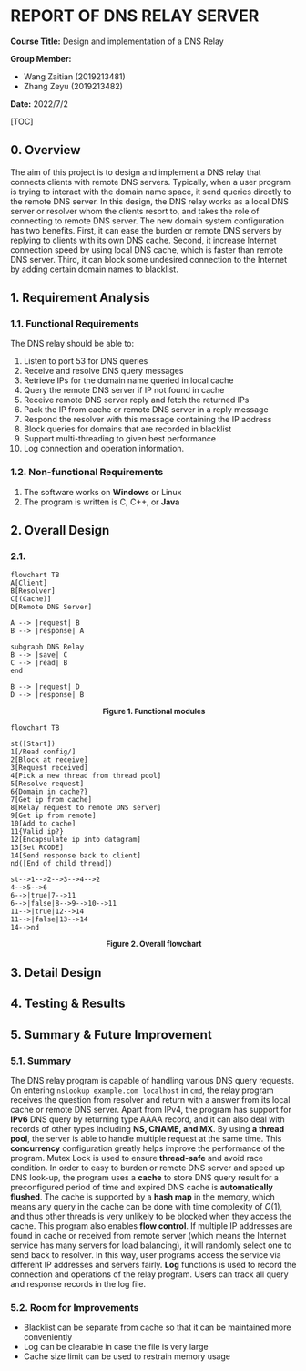 # REPORT OF DNS RELAY SERVER

**Course Title:** Design and implementation of a DNS Relay

**Group Member:**

- Wang Zaitian (2019213481)
- Zhang Zeyu (2019213482)

**Date:** 2022/7/2

[TOC]

## 0. Overview

The aim of this project is to design and implement a DNS relay that connects clients with remote DNS servers. Typically, when a user program is trying to interact with the domain name space, it send queries directly to the remote DNS server. In this design, the DNS relay works as a local DNS server or resolver whom the clients resort to, and takes the role of connecting to remote DNS server. The new domain system configuration has two benefits. First, it can ease the burden or remote DNS servers by replying to clients with its own DNS cache. Second, it increase Internet connection speed by using local DNS cache, which is faster than remote DNS server. Third, it can block some undesired connection to the Internet by adding certain domain names to blacklist. 

## 1. Requirement Analysis

### 1.1. Functional Requirements

The DNS relay should be able to:

1. Listen to port 53 for DNS queries
2. Receive and resolve DNS query messages
3. Retrieve IPs for the domain name queried in local cache
4. Query the remote DNS server if IP not found in cache
5. Receive remote DNS server reply and fetch the returned IPs
6. Pack the IP from cache or remote DNS server in a reply message
7. Respond the resolver with this message containing the IP address
8. Block queries for domains that are recorded in blacklist
9. Support multi-threading to given best performance
10. Log connection and  operation information.

### 1.2. Non-functional Requirements

1. The software works on **Windows** or Linux
2. The program is written is C, C++, or **Java**

## 2. Overall Design

### 2.1. 

```mermaid
flowchart TB
A[Client]
B[Resolver]
C[(Cache)]
D[Remote DNS Server]

A --> |request| B
B --> |response| A

subgraph DNS Relay
B --> |save| C
C --> |read| B
end

B --> |request| D
D --> |response| B
```

<center><b><font size ='2'>Figure 1. Functional modules</font></b></center></font>

```mermaid
flowchart TB

st([Start])
1[/Read config/]
2[Block at receive]
3[Request received]
4[Pick a new thread from thread pool]
5[Resolve request]
6{Domain in cache?}
7[Get ip from cache]
8[Relay request to remote DNS server]
9[Get ip from remote]
10[Add to cache]
11{Valid ip?}
12[Encapsulate ip into datagram]
13[Set RCODE]
14[Send response back to client]
nd([End of child thread])

st-->1-->2-->3-->4-->2
4-->5-->6
6-->|true|7-->11
6-->|false|8-->9-->10-->11
11-->|true|12-->14
11-->|false|13-->14
14-->nd
```

<center><b><font size ='2'>Figure 2. Overall flowchart</font></b></center></font>

## 3. Detail Design

## 4. Testing & Results

## 5. Summary & Future Improvement

### 5.1. Summary

The DNS relay program is capable of handling various DNS query requests. On entering `nslookup example.com localhost` in `cmd`, the relay program receives the question from resolver and return with a answer from its local cache or remote DNS server. Apart from IPv4, the program has support for **IPv6** DNS query by returning type AAAA record, and it can also deal with records of other types including **NS, CNAME, and MX**. By using **a thread pool**, the server is able to handle multiple request at the same time. This **concurrency** configuration greatly helps improve the performance of the program. Mutex Lock is used to ensure **thread-safe** and avoid race condition.  In order to easy to burden or remote DNS server and speed up DNS look-up, the program uses a **cache** to store DNS query result for a preconfigured period of time and expired DNS cache is **automatically flushed**. The cache is supported by a **hash map** in the memory, which means any query in the cache can be done with time complexity of $O(1)$, and thus other threads is very unlikely to be blocked when they access the cache. This program also enables **flow control**. If multiple IP addresses are found in cache or received from remote server (which means the Internet service has many servers for load balancing), it will randomly select one to send back to resolver. In this way, user programs access the service via different IP addresses and servers fairly. **Log** functions is used to record the connection and operations of the relay program. Users can track all query and response records in the log file.

### 5.2. Room for Improvements

- Blacklist can be separate from cache so that it can be maintained more conveniently
- Log can be clearable in case the file is very large
- Cache size limit can be used to restrain memory usage

